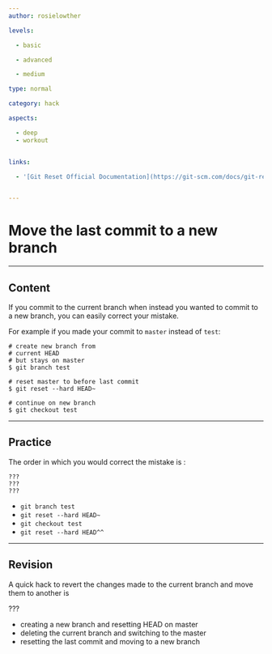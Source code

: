```yaml
---
author: rosielowther

levels:

  - basic

  - advanced

  - medium

type: normal

category: hack

aspects:

  - deep
  - workout


links:

  - '[Git Reset Official Documentation](https://git-scm.com/docs/git-reset){website}'


---
```


# Move the last commit to a new branch

---
## Content

If you commit to the current branch when instead you wanted to commit to a new branch, you can easily correct your mistake.

For example if you made your commit to `master` instead of `test`:
```
# create new branch from
# current HEAD
# but stays on master
$ git branch test

# reset master to before last commit
$ git reset --hard HEAD~

# continue on new branch
$ git checkout test
```

---
## Practice

The order in which you would correct the mistake is :
```
???
???
???
```

* `git branch test`
* `git reset --hard HEAD~`
* `git checkout test`
* `git reset --hard HEAD^^`

---
## Revision

A quick hack to revert the changes made to the current branch and move them to another is

???

* creating a new branch and resetting HEAD on master
* deleting the current branch and switching to the master
* resetting the last commit and moving to a new branch

 
